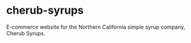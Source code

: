 # cherub-syrups
E-commerce website for the Northern California simple syrup company, Cherub Syrups.
